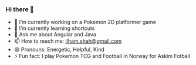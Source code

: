 ### Hi there 👋

- 🔭 I’m currently working on a Pokemon 2D platformer game
- 🌱 I’m currently learning shortcuts
- 💬 Ask me about Angular and Java
- 📫 How to reach me: ilham.shah@gmail.com
- 😄 Pronouns: Energetic, Helpful, Kind
- ⚡ Fun fact: I play Pokemon TCG and Football in Norway for Askim Fotball

<!--
**jilani97/jilani97** is a ✨ _special_ ✨ repository because its `README.md` (this file) appears on your GitHub profile.

Here are some ideas to get you started:
-->
